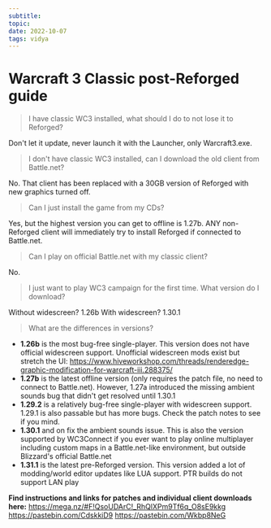 ```yaml
---
subtitle:
topic:
date: 2022-10-07
tags: vidya
---
```

# Warcraft 3 Classic post-Reforged guide
>I have classic WC3 installed, what should I do to not lose it to Reforged?

Don't let it update, never launch it with the Launcher, only Warcraft3.exe.

>I don't have classic WC3 installed, can I download the old client from Battle.net?

No. That client has been replaced with a 30GB version of Reforged with new graphics turned off.

>Can I just install the game from my CDs?

Yes, but the highest version you can get to offline is 1.27b. ANY non-Reforged client will immediately try to install Reforged if connected to Battle.net.

>Can I play on official Battle.net with my classic client?

No.
>I just want to play WC3 campaign for the first time. What version do I download?

Without widescreen? 1.26b
With widescreen? 1.30.1

>What are the differences in versions?

- **1.26b** is the most bug-free single-player. This version does not have official widescreen support. Unofficial widescreen mods exist but stretch the UI: https://www.hiveworkshop.com/threads/renderedge-graphic-modification-for-warcraft-iii.288375/
- **1.27b** is the latest offline version (only requires the patch file, no need to connect to Battle.net). However, 1.27a introduced the missing ambient sounds bug that didn't get resolved until 1.30.1
- **1.29.2** is a relatively bug-free single-player with widescreen support. 1.29.1 is also passable but has more bugs. Check the patch notes to see if you mind.
- **1.30.1** and on fix the ambient sounds issue. This is also the version supported by WC3Connect if you ever want to play online multiplayer including custom maps in a Battle.net-like environment, but outside Blizzard's official Battle.net
- **1.31.1** is the latest pre-Reforged version. This version added a lot of modding/world editor updates like LUA support.
PTR builds do not support LAN play

**Find instructions and links for patches and individual client downloads here:**
https://mega.nz/#F!QsoUDArC!_RhQlXPm9Tf6q_O8sE9kkg
https://pastebin.com/CdskkiD9
https://pastebin.com/Wkbp8NeG